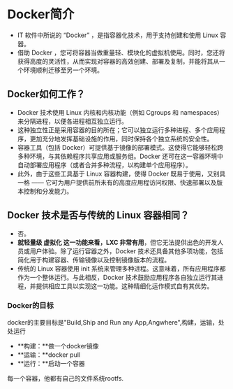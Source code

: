 # Docker简介

*  IT 软件中所说的 “Docker” ，是指容器化技术，用于支持创建和使用 Linux 容器。
* 借助 Docker ，您可将容器当做重量轻、模块化的虚拟机使用。同时，您还将获得高度的灵活性，从而实现对容器的高效创建、部署及复制，并能将其从一个环境顺利迁移至另一个环境。

## Docker如何工作？

* Docker 技术使用 Linux 内核和内核功能（例如 Cgroups 和 namespaces）来分隔进程，以便各进程相互独立运行。
* 这种独立性正是采用容器的目的所在；它可以独立运行多种进程、多个应用程序，更加充分地发挥基础设施的作用，同时保持各个独立系统的安全性。
* 容器工具（包括 Docker）可提供基于镜像的部署模式。这使得它能够轻松跨多种环境，与其依赖程序共享应用或服务组。Docker 还可在这一容器环境中自动部署应用程序（或者合并多种流程，以构建单个应用程序）。
* 此外，由于这些工具基于 Linux 容器构建，使得 Docker 既易于使用，又别具一格 —— 它可为用户提供前所未有的高度应用程访问权限、快速部署以及版本控制和分发能力。

## Docker 技术是否与传统的 Linux 容器相同？

* 否。
* **就轻量级 虚拟化 这一功能来看，LXC 非常有用**，但它无法提供出色的开发人员或用户体验。除了运行容器之外，Docker 技术还具备其他多项功能，包括简化用于构建容器、传输镜像以及控制镜像版本的流程。
* 传统的 Linux 容器使用 init 系统来管理多种进程。这意味着，所有应用程序都作为一个整体运行。与此相反，Docker 技术鼓励应用程序各自独立运行其进程，并提供相应工具以实现这一功能。这种精细化运作模式自有其优势。

### Docker的目标

docker的主要目标是"Build,Ship and Run any App,Angwhere",构建，运输，处处运行

- **构建：**做一个docker镜像
- **运输：**docker pull
- **运行：**启动一个容器

每一个容器，他都有自己的文件系统rootfs.
